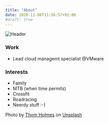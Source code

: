 ```yaml
---
title: "About"
date: 2020-11-06T11:56:57+01:00
#draft: true
---
```


![Header](/img/thom-holmes-k-xKzowQRn8-unsplash.jpg)

### Work
- Lead cloud managemt specialist @VMware 

### Interests

- Family 
- MTB (when time permits)
- Crossfit
- Roadracing
- Neerdy stuff :-) 

<span>Photo by <a href="https://unsplash.com/@thomholmes?utm_source=unsplash&amp;utm_medium=referral&amp;utm_content=creditCopyText">Thom Holmes</a> on <a href="https://unsplash.com/s/photos/about?utm_source=unsplash&amp;utm_medium=referral&amp;utm_content=creditCopyText">Unsplash</a></span>

